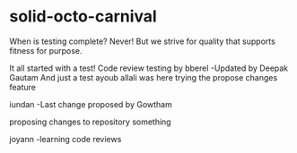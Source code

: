 # solid-octo-carnival

When is testing complete? Never! But we strive for quality that supports fitness for purpose.

It all started with a test!
Code review testing by bberel
-Updated by Deepak Gautam
And just a test
ayoub allali was here 
trying the propose changes feature

iundan
-Last change proposed by Gowtham

proposing changes to repository
something

joyann
-learning code reviews
